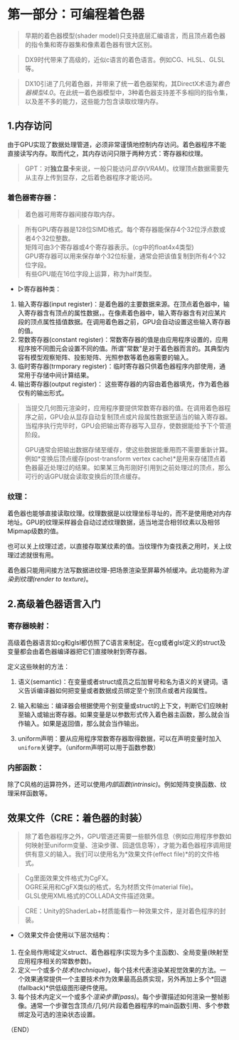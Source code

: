 # 第一部分：可编程着色器    

> 早期的着色器模型(shader model)只支持底层汇编语言，而且顶点着色器的指令集和寄存器集和像素着色器有很大区别。    

> DX9时代带来了高级的，近似c语言的着色语言。例如CG、HLSL、GLSL等。  

> DX10引进了几何着色器，并带来了统一着色器架构，其DirectX术语为*着色器模型4.0*。在此统一着色器模型中，3种着色器支持差不多相同的指令集，以及差不多的能力，这些能力包含读取纹理内存。    

## 1.内存访问    

由于GPU实现了数据处理管道，必须非常谨慎地控制内存访问。着色器程序不能直接读写内存。取而代之，其内存访问只限于两种方式：寄存器和纹理。    

> GPT：对**独立显卡**来说，一般只能访问*显存(VRAM)*。纹理顶点数据需要先从主存上传到显存，之后着色器程序才能访问。      

### 着色器寄存器：  

> 着色器可用寄存器间接存取内存。    

> 所有GPU寄存器是128位SIMD格式。每个寄存器能保存4个32位浮点数或者4个32位整数。  
> 矩阵可由3个寄存器或4个寄存器表示。(cg中的float4x4类型)    
> GPU寄存器可以用来保存单个32位标量，通常会把该值复制到所有4个32位字段。  
> 有些GPU能在16位字段上运算，称为half类型。   

- ▷寄存器种类：  

1. 输入寄存器(input register)：是着色器的主要数据来源。在顶点着色器中，输入寄存器含有顶点的属性数据，。在像素着色器中，输入寄存器含有对应某片段的顶点属性插值数据。在调用着色器之前，GPU会自动设置这些输入寄存器的值。  
2. 常数寄存器(constant register)：常数寄存器的值是由应用程序设置的，应用程序按不同图元会设置不同的值。所谓"常数"是对于着色器而言的。其典型内容有模型观察矩阵、投影矩阵、光照参数等着色器需要的输入。    
3. 临时寄存器(trmporary register)：临时寄存器只供着色器程序内部使用，通常用于存储中间计算结果。    
4. 输出寄存器(output register)： 这些寄存器的内容由着色器填充，作为着色器仅有的输出形式。    

 

> 当提交几何图元渲染时，应用程序要提供常数寄存器的值。在调用着色器程序之前，GPU会从显存自动复制顶点或片段属性数据至适当的输入寄存器。当程序执行完毕时，GPU会把输出寄存器写入显存，使数据能给予下个管道阶段。  
> 
> GPU通常会把输出数据存储至缓存，使这些数据能重用而不需要重新计算。例如*变换后顶点缓存(post-transform vertex cache)*是用来存储顶点着色器最近处理过的结果。如果某三角形刚好引用到之前处理过的顶点，那么可行的话GPU就会读取变换后的顶点缓存。    


### 纹理：  

着色器也能够直接读取纹理。纹理数据是以纹理坐标寻址的，而不是使用绝对内存地址。GPU的纹理采样器会自动过滤纹理数据，适当地混合相邻纹素以及相邻Mipmap级数的值。  

也可以关上纹理过滤，以直接存取某纹素的值。当纹理作为查找表之用时，关上纹理过滤就很有用。  

着色器只能用间接方法写数据进纹理-把场景渲染至屏幕外帧缓冲。此功能称为*渲染到纹理(render to texture)*。  



## 2.高级着色器语言入门    

### 寄存器映射：   

高级着色器语言如cg和glsl都仿照了C语言来制定。在cg或者glsl定义的struct及变量都会由着色器编译器把它们直接映射到寄存器。  

定义这些映射的方法：  
1. 语义(semantic)：在变量或者struct成员之后加冒号和名为语义的关键词。语义告诉编译器如何把变量或者数据成员绑定至个别顶点或者片段属性。    

2. 输入和输出：编译器会根据使用个别变量或struct的上下文，判断它们应映射至输入或输出寄存器。如果变量是以参数形式传入着色器主函数，那么就会当作输入。如果是返回值，那么就会当作输出。  

3. uniform声明：要从应用程序常数寄存器取得数据，可以在声明变量时加入`uniform`关键字。（uniform声明可以用于函数参数）    



### 内部函数：   

除了C风格的运算符外，还可以使用*内部函数(intrinsic)*。例如矩阵变换函数、纹理采样函数等。    




## 效果文件（CRE：着色器的封装）    

> 除了着色器程序之外，GPU管道还需要一些额外信息（例如应用程序参数如何映射至uniform变量、渲染步骤、回退信息等），才能为着色器程序调用提供有意义的输入。我们可以使用名为*效果文件(effect file)*的的文件格式。    

> Cg里面效果文件格式为CgFX。    
> OGRE采用和CgFX类似的格式，名为材质文件(material file)。    
> GLSL使用XML格式的COLLADA文件描述效果。    

> CRE：Unity的ShaderLab+材质能看作一种效果文件，是对着色程序的封装。    


- ⚪效果文件会使用以下层次结构：  

1. 在全局作用域定义struct、着色器程序(实现为多个主函数)、全局变量(映射至应用程序相关的常数参数)。    
2. 定义一个或多个*技术(technique)*，每个技术代表渲染某视觉效果的方法。一个效果通常提供一个主要技术作为效果最高品质实现，另外再加上多个*回退(fallback)*供低级图形硬件使用。    
3. 每个技术内定义一个或多个*渲染步骤(pass)*。每个步骤描述如何渲染一整帧影像。通常一个步骤包含顶点/几何/片段着色器程序的main函数引用、多个参数绑定及可选的渲染状态设置。    



（END）  
